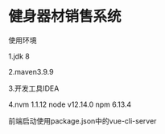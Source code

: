 # 健身器材销售系统

使用环境

1.jdk 8

2.maven3.9.9

3.开发工具IDEA

4.nvm 1.1.12  node v12.14.0 npm 6.13.4

前端启动使用package.json中的vue-cli-server